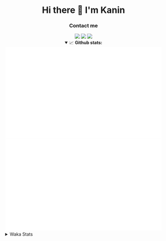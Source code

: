 <div align="center">
 <h1>Hi there 👋 I'm Kanin</h1>
 <h3>Contact me</h3>
 <a href="mailto:im@kanin.dev"><img src="https://img.shields.io/badge/gmail-%23D14836.svg?&style=for-the-badge&logo=gmail&logoColor=white"/></a>
 <a href="https://twitter.com/KaninDev"><img src="https://img.shields.io/badge/twitter-%231DA1F2.svg?&style=for-the-badge&logo=twitter&logoColor=white"/></a>
 <a href="https://www.linkedin.com/in/KaninDev"><img src="https://img.shields.io/badge/linkedin-%230077B5.svg?&style=for-the-badge&logo=linkedin&logoColor=white"/></a>
<details open>
  <summary>📈 <b>Github stats:</b></summary>
  <img src="https://github.com/Kanin/Kanin/blob/master/scripts/GitHubStats/generated/overview.svg"/>
  <img src="https://github.com/Kanin/Kanin/blob/master/scripts/GitHubStats/generated/languages.svg"/>
</details>
</div>

<details>
 <summary>Waka Stats</summary>

<!--START_SECTION:waka-->
![Profile Views](http://img.shields.io/badge/Profile%20Views-22-blue)

![Lines of code](https://img.shields.io/badge/From%20Hello%20World%20I%27ve%20Written-28794%20lines%20of%20code-blue)

**🐱 My Github Data** 

> 🏆 388 Contributions in the Year 2021
 > 
> 📦 52.4 kB Used in Github's Storage 
 > 
> 🚫 Not Opted to Hire
 > 
> 📜 11 Public Repositories 
 > 
> 🔑 6 Private Repositories  
 > 
**I'm an Early 🐤** 

```text
🌞 Morning    97 commits     ████░░░░░░░░░░░░░░░░░░░░░   15.72% 
🌆 Daytime    250 commits    ██████████░░░░░░░░░░░░░░░   40.52% 
🌃 Evening    131 commits    █████░░░░░░░░░░░░░░░░░░░░   21.23% 
🌙 Night      139 commits    █████░░░░░░░░░░░░░░░░░░░░   22.53%

```
📅 **I'm Most Productive on Monday** 

```text
Monday       119 commits    ████░░░░░░░░░░░░░░░░░░░░░   19.29% 
Tuesday      94 commits     ███░░░░░░░░░░░░░░░░░░░░░░   15.24% 
Wednesday    96 commits     ████░░░░░░░░░░░░░░░░░░░░░   15.56% 
Thursday     64 commits     ██░░░░░░░░░░░░░░░░░░░░░░░   10.37% 
Friday       84 commits     ███░░░░░░░░░░░░░░░░░░░░░░   13.61% 
Saturday     60 commits     ██░░░░░░░░░░░░░░░░░░░░░░░   9.72% 
Sunday       100 commits    ████░░░░░░░░░░░░░░░░░░░░░   16.21%

```


📊 **This Week I Spent My Time On** 

```text
⌚︎ Time Zone: America/New_York

💬 Programming Languages: 
Python                   7 hrs 42 mins       ████████████████████░░░░░   81.36% 
Other                    1 hr 2 mins         ██░░░░░░░░░░░░░░░░░░░░░░░   10.97% 
Log File                 43 mins             ██░░░░░░░░░░░░░░░░░░░░░░░   7.63% 
SQL                      0 secs              ░░░░░░░░░░░░░░░░░░░░░░░░░   0.02% 
virtualenv               0 secs              ░░░░░░░░░░░░░░░░░░░░░░░░░   0.01%

🔥 Editors: 
PyCharm                  9 hrs 28 mins       █████████████████████████   100.0%

🐱‍💻 Projects: 
ModLogs                  7 hrs 12 mins       ███████████████████░░░░░░   76.09% 
TomsBot                  2 hrs 16 mins       ██████░░░░░░░░░░░░░░░░░░░   23.91%

💻 Operating System: 
Linux                    9 hrs 28 mins       █████████████████████████   100.0%

```

**I Mostly Code in Python** 

```text
Python                   21 repos            ███████████████████░░░░░░   77.78% 
JavaScript               3 repos             ██░░░░░░░░░░░░░░░░░░░░░░░   11.11% 
Kotlin                   1 repo              █░░░░░░░░░░░░░░░░░░░░░░░░   3.7% 
HTML                     1 repo              █░░░░░░░░░░░░░░░░░░░░░░░░   3.7% 
Java                     1 repo              █░░░░░░░░░░░░░░░░░░░░░░░░   3.7%

```


**Timeline**

![Chart not found](https://raw.githubusercontent.com/Kanin/Kanin/master/charts/bar_graph.png) 


 Last Updated on 30/07/2021
<!--END_SECTION:waka-->
</details>
